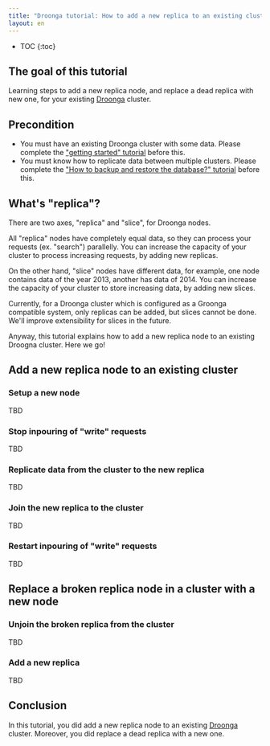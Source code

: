 ```yaml
---
title: "Droonga tutorial: How to add a new replica to an existing cluster?"
layout: en
---
```


* TOC
{:toc}

## The goal of this tutorial

Learning steps to add a new replica node, and replace a dead replica with new one, for your existing [Droonga][] cluster.

## Precondition

* You must have an existing Droonga cluster with some data.
  Please complete the ["getting started" tutorial](../groonga/) before this.
* You must know how to replicate data between multiple clusters.
  Please complete the ["How to backup and restore the database?" tutorial](../dump-restore/) before this.

## What's "replica"?

There are two axes, "replica" and "slice", for Droonga nodes.

All "replica" nodes have completely equal data, so they can process your requests (ex. "search") parallelly.
You can increase the capacity of your cluster to process increasing requests, by adding new replicas.

On the other hand, "slice" nodes have different data, for example, one node contains data of the year 2013, another has data of 2014.
You can increase the capacity of your cluster to store increasing data, by adding new slices.

Currently, for a Droonga cluster which is configured as a Groonga compatible system, only replicas can be added, but slices cannot be done.
We'll improve extensibility for slices in the future.

Anyway, this tutorial explains how to add a new replica node to an existing Droogna cluster.
Here we go!

## Add a new replica node to an existing cluster

### Setup a new node

TBD

### Stop inpouring of "write" requests

TBD

### Replicate data from the cluster to the new replica

TBD

### Join the new replica to the cluster

TBD

### Restart inpouring of "write" requests

TBD

## Replace a broken replica node in a cluster with a new node

### Unjoin the broken replica from the cluster

TBD

### Add a new replica

TBD

## Conclusion

In this tutorial, you did add a new replica node to an existing [Droonga][] cluster.
Moreover, you did replace a dead replica with a new one.

  [Ubuntu]: http://www.ubuntu.com/
  [Droonga]: https://droonga.org/
  [Groonga]: http://groonga.org/
  [command reference]: ../../reference/commands/
